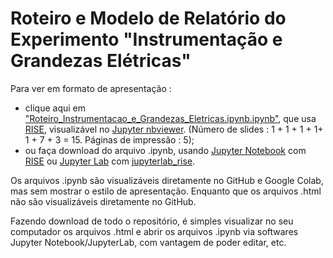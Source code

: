# Roteiro e Modelo de Relatório do Experimento "Instrumentação e Grandezas Elétricas"

Para ver em formato de apresentação :

- clique aqui em ["Roteiro_Instrumentacao_e_Grandezas_Eletricas.ipynb.ipynb"](https://nbviewer.org/format/slides/github/rcolistete/Fisica_Experimental_II_UFES_Alegre/blob/main/Experimentos/1_%20Instrumentacao_e_Grandezas_Eletricas/Roteiro_Instrumentacao_e_Grandezas_Eletricas.ipynb#/?flush_cache=true#/), que usa [RISE](https://rise.readthedocs.io/), visualizável no [Jupyter nbviewer](https://nbviewer.jupyter.org/). (Número de slides : 1 + 1 + 1 + 1+ 1 + 7 + 3 = 15. Páginas de impressão : 5);
- ou faça download do arquivo .ipynb, usando [Jupyter Notebook](https://jupyter.org/) com [RISE](https://rise.readthedocs.io/) ou [Jupyter Lab](https://jupyter.org/) com [jupyterlab_rise](https://github.com/jupyterlab-contrib/rise).

Os arquivos .ipynb são visualizáveis diretamente no GitHub e Google Colab, mas sem mostrar o estilo de  apresentação. Enquanto que os arquivos .html não são visualizáveis diretamente no GitHub.

Fazendo download de todo o repositório, é simples visualizar no seu computador os arquivos .html e abrir os arquivos .ipynb via softwares Jupyter Notebook/JupyterLab, com vantagem de poder editar, etc.